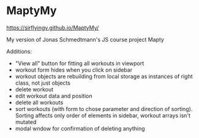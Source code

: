 # MaptyMy

https://sirflyingv.github.io/MaptyMy/

 My version of Jonas Schmedtmann's JS course project Mapty

Additions:
- "View all" button for fitting all workouts in viewport
- workout form hides when you click on sidebar
- workout objects are rebuilding from local storage as instances of right class, not just objects
- delete workout
- edit workout data and position
- delete all workouts
- sort workouts (with form to chose parameter and direction of sorting). Sorting affects only order of elements in sidebar, workout arrays isn't mutated
- modal wndow for confirmation of deleting anything
